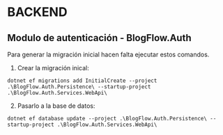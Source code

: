 # BACKEND

## Modulo de autenticación - BlogFlow.Auth

Para generar la migración inicial hacen falta ejecutar estos comandos.

1. Crear la migración inical:

```shell
dotnet ef migrations add InitialCreate --project .\BlogFlow.Auth.Persistence\ --startup-project .\BlogFlow.Auth.Services.WebApi\
```
2. Pasarlo a la base de datos:

```shell
dotnet ef database update --project .\BlogFlow.Auth.Persistence\ --startup-project .\BlogFlow.Auth.Services.WebApi\
```